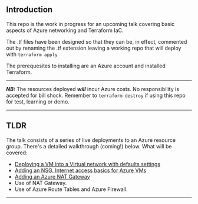 ## Introduction
This repo is the work in progress for an upcoming talk covering basic aspects of Azure networking and Terraform IaC.

The .tf files have been designed so that they can be, in effect, commented out by renaming the .tf extension leaving a working repo that will deploy with ```terraform apply```

The prerequesites to installing are an Azure account and installed Terraform.

---
**_NB:_** The resources deployed **_will_** incur Azure costs.  No responsibility is accepted for bill shock.  Remember to ```terraform destroy``` if using this repo for test, learning or demo.

---
## TLDR
The talk consists of a series of live deployments to an Azure resource group.  There's a detailed walkthrough (coming!) below.  What will be covered:
* [Deploying a VM into a Virtual network with defaults settings](/docs/walkthrough1.md)
* [Adding an NSG. Internet access basics for Azure VMs](/docs/walkthrough2.md)
* [Adding an Azure NAT Gateway](/docs/walkthrough3.md)
* Use of NAT Gateway.
* Use of Azure Route Tables and Azure Firewall.

---
